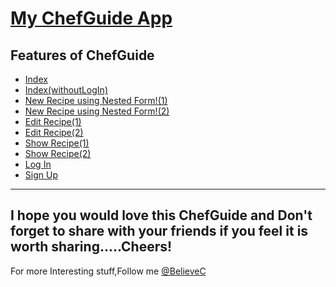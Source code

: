 [My ChefGuide App](https://github.com/BelieveC/Rails_ChefGuide)
================================

Features of ChefGuide
------------------------------------

* [Index](https://raw.githubusercontent.com/BelieveC/Rails_ChefGuide/master/CookBook_App_Preview/Untitled.png)
* [Index(withoutLogIn)](https://raw.githubusercontent.com/BelieveC/Rails_ChefGuide/master/CookBook_App_Preview/indexwli.png)
* [New Recipe using Nested Form!(1)](https://raw.githubusercontent.com/BelieveC/Rails_ChefGuide/master/CookBook_App_Preview/new.png)
* [New Recipe using Nested Form!(2)](https://raw.githubusercontent.com/BelieveC/Rails_ChefGuide/master/CookBook_App_Preview/new2.png)
* [Edit Recipe(1)](https://raw.githubusercontent.com/BelieveC/Rails_ChefGuide/master/CookBook_App_Preview/edit.png)
* [Edit Recipe(2)](https://raw.githubusercontent.com/BelieveC/Rails_ChefGuide/master/CookBook_App_Preview/edit2.png)
* [Show Recipe(1)](https://raw.githubusercontent.com/BelieveC/Rails_ChefGuide/master/CookBook_App_Preview/show.png)
* [Show Recipe(2)](https://raw.githubusercontent.com/BelieveC/Rails_ChefGuide/master/CookBook_App_Preview/show2.png)
* [Log In](https://raw.githubusercontent.com/BelieveC/Rails_ChefGuide/master/CookBook_App_Preview/signin.png)
* [Sign Up](https://raw.githubusercontent.com/BelieveC/Rails_ChefGuide/master/CookBook_App_Preview/signup.png)

------------------------------------------------------------
I hope you would love this ChefGuide and Don't forget to share with your friends if you feel it is worth sharing.....Cheers!
--------------------------------------------------------------
For more Interesting stuff,Follow me [@BelieveC](https://github.com/BelieveC)

